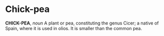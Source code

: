 # Chick-pea

**CHICK-PEA**, _noun_ A plant or pea, constituting the genus Cicer; a native of Spain, where it is used in olios. It is smaller than the common pea.